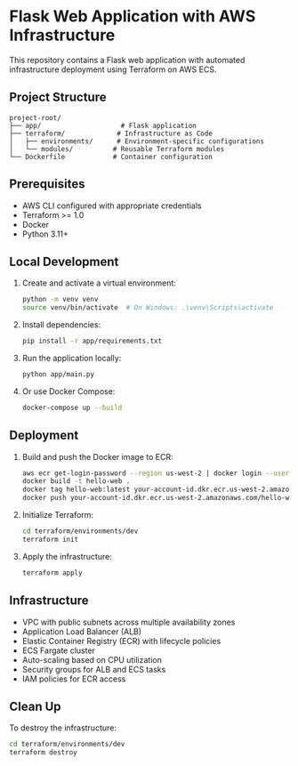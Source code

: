 # Flask Web Application with AWS Infrastructure

This repository contains a Flask web application with automated infrastructure deployment using Terraform on AWS ECS.

## Project Structure

```
project-root/
├── app/                    # Flask application
├── terraform/             # Infrastructure as Code
│   ├── environments/      # Environment-specific configurations
│   └── modules/          # Reusable Terraform modules
└── Dockerfile            # Container configuration
```

## Prerequisites

- AWS CLI configured with appropriate credentials
- Terraform >= 1.0
- Docker
- Python 3.11+

## Local Development

1. Create and activate a virtual environment:
   ```bash
   python -m venv venv
   source venv/bin/activate  # On Windows: .\venv\Scripts\activate
   ```

2. Install dependencies:
   ```bash
   pip install -r app/requirements.txt
   ```

3. Run the application locally:
   ```bash
   python app/main.py
   ```

4. Or use Docker Compose:
   ```bash
   docker-compose up --build
   ```

## Deployment

1. Build and push the Docker image to ECR:
   ```bash
   aws ecr get-login-password --region us-west-2 | docker login --username AWS --password-stdin your-account-id.dkr.ecr.us-west-2.amazonaws.com
   docker build -t hello-web .
   docker tag hello-web:latest your-account-id.dkr.ecr.us-west-2.amazonaws.com/hello-web:latest
   docker push your-account-id.dkr.ecr.us-west-2.amazonaws.com/hello-web:latest
   ```

2. Initialize Terraform:
   ```bash
   cd terraform/environments/dev
   terraform init
   ```

3. Apply the infrastructure:
   ```bash
   terraform apply
   ```

## Infrastructure

- VPC with public subnets across multiple availability zones
- Application Load Balancer (ALB)
- Elastic Container Registry (ECR) with lifecycle policies
- ECS Fargate cluster
- Auto-scaling based on CPU utilization
- Security groups for ALB and ECS tasks
- IAM policies for ECR access

## Clean Up

To destroy the infrastructure:
```bash
cd terraform/environments/dev
terraform destroy
```